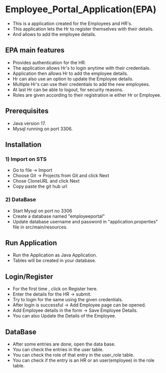 # Employee_Portal_Application(EPA)
 - This is a application created for the Employees and HR's.
 - This application lets the Hr to register themselves with their details.
 - And allows to add the employee details.
 
## EPA main features 
 - Provides authentication for the HR.
 - The application allows Hr's to login anytime with their credentials.
 - Application then allows Hr to add the employee details.
 - Hr can also use an option to update the Employee details.
 - Multiple Hr's can use their credentials to add the new employees.
 - At last Hr can be able to logout, for security reasons.
 - Roles are given according to their registration ie either Hr or Employee.
 
## Prerequisites 
 - Java version 17.
 - Mysql running on port 3306.


## Installation  
### 1) Import on STS 
 - Go to file -> Import
 - Choose Git -> Projects from Git and click Next
 - Chose CloneURL and click Next
 - Copy paste the git hub url

### 2) DataBase 
 - Start Mysql on port no 3306
 - Create a database named "employeeportal"
 - Update database username and password in "application.properties" file in src/main/resources.


## Run Application  
 - Run the Application as Java Application.
 - Tables will be created in your database.


## Login/Register  
 - For the first time , click on Register here.
 - Enter the details for the HR -> submit.
 - Try to login for the same using the given credentials.
 - After login is successful -> Add Employee page can be opened.
 - Add Employee details in the form -> Save Employee Details.
 - You can also Update the Details of the Employee.


## DataBase  
 - After some entries are done, open the data base.
 - You can check the entries in the user table.
 - You can check the role of that entry in the user_role table.
 - You can check if the entry is an HR or an user(employee) in the role table.
